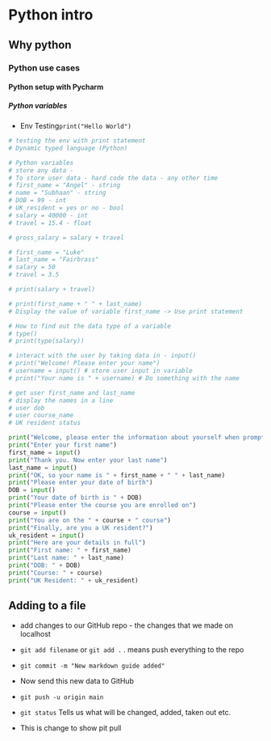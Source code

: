 # Python intro
## Why python
### Python use cases
#### Python setup with Pycharm
##### Python variables

- Env Testing`print("Hello World")`

```python
# testing the env with print statement
# Dynamic typed language (Python)

# Python variables
# store any data -
# To store user data - hard code the data - any other time
# first_name = "Angel" - string
# name = "Subhaan" - string
# DOB = 99 - int
# UK_resident = yes or no - bool
# salary = 40000 - int
# travel = 15.4 - float

# gross_salary = salary + travel

# first_name = "Luke"
# last_name = "Fairbrass"
# salary = 50
# travel = 3.5

# print(salary + travel)

# print(first_name + " " + last_name)
# Display the value of variable first_name -> Use print statement

# How to find out the data type of a variable
# type()
# print(type(salary))

# interact with the user by taking data in - input()
# print("Welcome! Please enter your name")
# username = input() # store user input in variable
# print("Your name is " + username) # Do something with the name

# get user first_name and last_name
# display the names in a line
# user dob
# user course_name
# UK resident status

print("Welcome, please enter the information about yourself when prompted")
print("Enter your first name")
first_name = input()
print("Thank you. Now enter your last name")
last_name = input()
print("OK, so your name is " + first_name + " " + last_name)
print("Please enter your date of birth")
DOB = input()
print("Your date of birth is " + DOB)
print("Please enter the course you are enrolled on")
course = input()
print("You are on the " + course + " course")
print("Finally, are you a UK resident?")
uk_resident = input()
print("Here are your details in full")
print("First name: " + first_name)
print("Last name: " + last_name)
print("DOB: " + DOB)
print("Course: " + course)
print("UK Resident: " + uk_resident)

```

## Adding to a file
- add changes to our GitHub repo - the changes that we made on localhost

- `git add filename` or `git add .` . means push everything to the repo
- `git commit -m "New markdown guide added"`
- Now send this new data to GitHub
- `git push -u origin main`
- `git status` Tells us what will be changed, added, taken out etc.
- This is change to show pit pull
